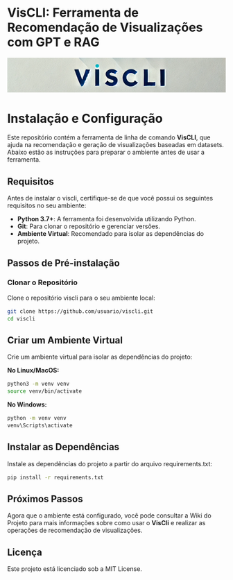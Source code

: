 # **VisCLI: Ferramenta de Recomendação de Visualizações com GPT e RAG**

![Logo do VisCLI](image.png)

# Instalação e Configuração

Este repositório contém a ferramenta de linha de comando **VisCLI**, que ajuda na recomendação e geração de visualizações baseadas em datasets. Abaixo estão as instruções para preparar o ambiente antes de usar a ferramenta.

## Requisitos

Antes de instalar o viscli, certifique-se de que você possui os seguintes requisitos no seu ambiente:

- **Python 3.7+**: A ferramenta foi desenvolvida utilizando Python.
- **Git**: Para clonar o repositório e gerenciar versões.
- **Ambiente Virtual**: Recomendado para isolar as dependências do projeto.

## Passos de Pré-instalação

### Clonar o Repositório

Clone o repositório viscli para o seu ambiente local:

```bash
git clone https://github.com/usuario/viscli.git
cd viscli
```

## Criar um Ambiente Virtual

Crie um ambiente virtual para isolar as dependências do projeto:

**No Linux/MacOS:**

```bash
python3 -m venv venv
source venv/bin/activate
```

**No Windows:**

```bash
python -m venv venv
venv\Scripts\activate
```

## Instalar as Dependências

Instale as dependências do projeto a partir do arquivo requirements.txt:

```bash
pip install -r requirements.txt
```


## Próximos Passos
Agora que o ambiente está configurado, você pode consultar a Wiki do Projeto para mais informações sobre como usar o **VisCli** e realizar as operações de recomendação de visualizações.

## Licença
Este projeto está licenciado sob a MIT License.